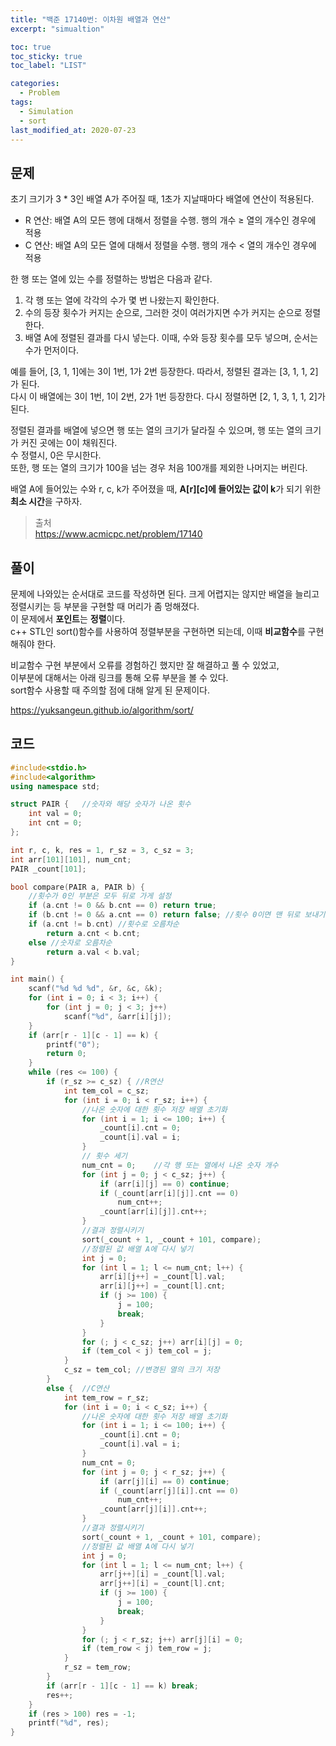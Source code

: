 ```yaml
---
title: "백준 17140번: 이차원 배열과 연산"
excerpt: "simualtion"

toc: true
toc_sticky: true
toc_label: "LIST"

categories:
  - Problem
tags:
  - Simulation  
  - sort
last_modified_at: 2020-07-23
---
```

문제  
---------  
초기 크기가 3 * 3인 배열 A가 주어질 때, 1초가 지날때마다 배열에 연산이 적용된다.  
* R 연산: 배열 A의 모든 행에 대해서 정렬을 수행. 행의 개수 ≥ 열의 개수인 경우에 적용  
* C 연산: 배열 A의 모든 열에 대해서 정렬을 수행. 행의 개수 < 열의 개수인 경우에 적용  

한 행 또는 열에 있는 수를 정렬하는 방법은 다음과 같다.  
1. 각 행 또는 열에 각각의 수가 몇 번 나왔는지 확인한다.  
2. 수의 등장 횟수가 커지는 순으로, 그러한 것이 여러가지면 수가 커지는 순으로 정렬한다.  
3. 배열 A에 정렬된 결과를 다시 넣는다. 이때, 수와 등장 횟수를 모두 넣으며, 순서는 수가 먼저이다.  

예를 들어, [3, 1, 1]에는 3이 1번, 1가 2번 등장한다. 따라서, 정렬된 결과는 [3, 1, 1, 2]가 된다.  
다시 이 배열에는 3이 1번, 1이 2번, 2가 1번 등장한다. 다시 정렬하면 [2, 1, 3, 1, 1, 2]가 된다.  


정렬된 결과를 배열에 넣으면 행 또는 열의 크기가 달라질 수 있으며, 행 또는 열의 크기가 커진 곳에는 0이 채워진다.  
수 정렬시, 0은 무시한다.  
또한, 행 또는 열의 크기가 100을 넘는 경우 처음 100개를 제외한 나머지는 버린다.  


배열 A에 들어있는 수와 r, c, k가 주어졌을 때, **A[r][c]에 들어있는 값이 k**가 되기 위한 **최소 시간**을 구하자.  


> 출처  
> <https://www.acmicpc.net/problem/17140>  

풀이  
----------  
문제에 나와있는 순서대로 코드를 작성하면 된다. 크게 어렵지는 않지만 배열을 늘리고 정렬시키는 등 부분을 구현할 때 머리가 좀 멍해졌다.  
이 문제에서 **포인트**는 **정렬**이다.  
c++ STL인 sort()함수를 사용하여 정렬부분을 구현하면 되는데, 이때 **비교함수**를 구현해줘야 한다.  


비교함수 구현 부분에서 오류를 경험하긴 했지만 잘 해결하고 풀 수 있었고,  
이부분에 대해서는 아래 링크를 통해 오류 부분을 볼 수 있다.  
sort함수 사용할 때 주의할 점에 대해 알게 된 문제이다.  

<https://yuksangeun.github.io/algorithm/sort/>  


코드  
----------  
```c++  
#include<stdio.h>
#include<algorithm>
using namespace std;

struct PAIR {	//숫자와 해당 숫자가 나온 횟수
	int val = 0;
	int cnt = 0;
};

int r, c, k, res = 1, r_sz = 3, c_sz = 3;
int arr[101][101], num_cnt;
PAIR _count[101];

bool compare(PAIR a, PAIR b) {
	//횟수가 0인 부분은 모두 뒤로 가게 설정
	if (a.cnt != 0 && b.cnt == 0) return true;
	if (b.cnt != 0 && a.cnt == 0) return false;	//횟수 0이면 맨 뒤로 보내기
	if (a.cnt != b.cnt)	//횟수로 오름차순
		return a.cnt < b.cnt;
	else //숫자로 오름차순
		return a.val < b.val;
}

int main() {
	scanf("%d %d %d", &r, &c, &k);
	for (int i = 0; i < 3; i++) {
		for (int j = 0; j < 3; j++)
			scanf("%d", &arr[i][j]);
	}
	if (arr[r - 1][c - 1] == k) {
		printf("0");
		return 0;
	}
	while (res <= 100) {
		if (r_sz >= c_sz) {	//R연산
			int tem_col = c_sz;
			for (int i = 0; i < r_sz; i++) {
				//나온 숫자에 대한 횟수 저장 배열 초기화
				for (int i = 1; i <= 100; i++) {
					_count[i].cnt = 0;
					_count[i].val = i;
				}
				// 횟수 세기
				num_cnt = 0;	//각 행 또는 열에서 나온 숫자 개수
				for (int j = 0; j < c_sz; j++) {
					if (arr[i][j] == 0) continue;
					if (_count[arr[i][j]].cnt == 0)
						num_cnt++;
					_count[arr[i][j]].cnt++;
				}
				//결과 정렬시키기
				sort(_count + 1, _count + 101, compare);
				//정렬된 값 배열 A에 다시 넣기
				int j = 0;
				for (int l = 1; l <= num_cnt; l++) {
					arr[i][j++] = _count[l].val;
					arr[i][j++] = _count[l].cnt;
					if (j >= 100) {
						j = 100;
						break;
					}
				}
				for (; j < c_sz; j++) arr[i][j] = 0;
				if (tem_col < j) tem_col = j;
			}
			c_sz = tem_col;	//변경된 열의 크기 저장
		}
		else {	//C연산
			int tem_row = r_sz;
			for (int i = 0; i < c_sz; i++) {
				//나온 숫자에 대한 횟수 저장 배열 초기화
				for (int i = 1; i <= 100; i++) {
					_count[i].cnt = 0;
					_count[i].val = i;
				}
				num_cnt = 0;
				for (int j = 0; j < r_sz; j++) {
					if (arr[j][i] == 0) continue;
					if (_count[arr[j][i]].cnt == 0)
						num_cnt++;
					_count[arr[j][i]].cnt++;
				}
				//결과 정렬시키기
				sort(_count + 1, _count + 101, compare);
				//정렬된 값 배열 A에 다시 넣기
				int j = 0;
				for (int l = 1; l <= num_cnt; l++) {
					arr[j++][i] = _count[l].val;
					arr[j++][i] = _count[l].cnt;
					if (j >= 100) {
						j = 100;
						break;
					}
				}
				for (; j < r_sz; j++) arr[j][i] = 0;
				if (tem_row < j) tem_row = j;
			}
			r_sz = tem_row;
		}
		if (arr[r - 1][c - 1] == k) break;
		res++;
	}
	if (res > 100) res = -1;
	printf("%d", res);
}
```  